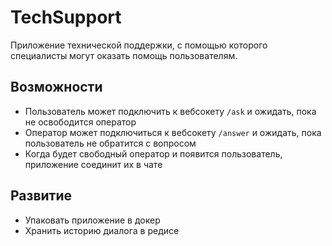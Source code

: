 # TechSupport

Приложение технической поддержки, с помощью которого специалисты могут оказать
помощь пользователям.

## Возможности

- Пользователь может подключить к вебсокету `/ask` и ожидать, пока не освободится
оператор
- Оператор может подключиться к вебсокету `/answer` и ожидать, пока пользователь
не обратится с вопросом
- Когда будет свободный оператор и появится пользователь, приложение соединит
их в чате

## Развитие

- Упаковать приложение в докер
- Хранить историю диалога в редисе